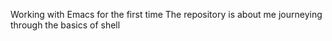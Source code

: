 Working with Emacs for the first time
The repository is about me journeying through the basics of shell
